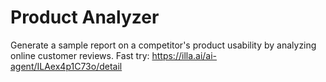 # Product Analyzer
Generate a sample report on a competitor's product usability by analyzing online customer reviews.
Fast try: https://illa.ai/ai-agent/ILAex4p1C73o/detail
